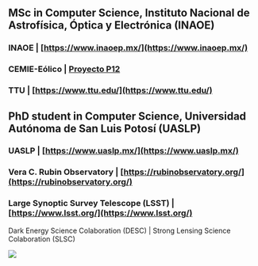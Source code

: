 ## MSc in Computer Science, Instituto Nacional de Astrofísica, Óptica y Electrónica (INAOE)
### INAOE | [https://www.inaoep.mx/](https://www.inaoep.mx/)
### CEMIE-Eólico | [Proyecto P12](https://www.inaoep.mx/noticias/?noticia=669&anio=2019)
### TTU | [https://www.ttu.edu/](https://www.ttu.edu/)



## PhD student in Computer Science, Universidad Autónoma de San Luis Potosí (UASLP)
### UASLP | [https://www.uaslp.mx/](https://www.uaslp.mx/)

### Vera C. Rubin Observatory | [https://rubinobservatory.org/](https://rubinobservatory.org/)

### Large Synoptic Survey Telescope (LSST) | [https://www.lsst.org/](https://www.lsst.org/)

Dark Energy Science Colaboration (DESC) | Strong Lensing Science Colaboration (SLSC)



<img src="https://github-readme-stats.vercel.app/api?username=parlange&show_icons=true"/>
